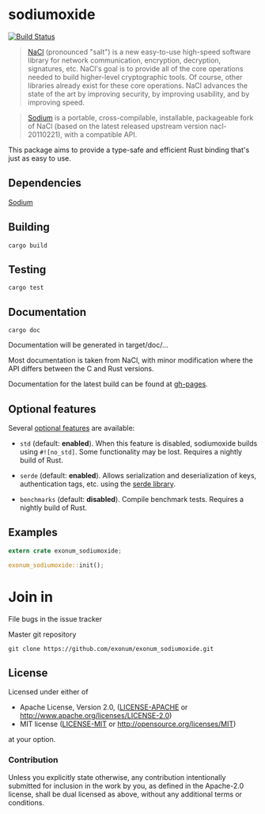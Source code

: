 sodiumoxide
===========

[![Build Status](https://travis-ci.org/dnaq/sodiumoxide.svg?branch=master)](https://travis-ci.org/dnaq/sodiumoxide)

> [NaCl](http://nacl.cr.yp.to) (pronounced "salt") is a new easy-to-use high-speed software library for network communication, encryption, decryption, signatures, etc. NaCl's goal is to provide all of the core operations needed to build higher-level cryptographic tools.
> Of course, other libraries already exist for these core operations. NaCl advances the state of the art by improving security, by improving usability, and by improving speed.

> [Sodium](https://github.com/jedisct1/libsodium) is a portable, cross-compilable, installable, packageable fork of NaCl (based on the latest released upstream version nacl-20110221), with a compatible API.

This package aims to provide a type-safe and efficient Rust binding that's just
as easy to use.

Dependencies
------------

[Sodium](https://github.com/jedisct1/libsodium)

Building
--------
    cargo build

Testing
-------
    cargo test

Documentation
-------------
    cargo doc

Documentation will be generated in target/doc/...

Most documentation is taken from NaCl, with minor modification where the API
differs between the C and Rust versions.

Documentation for the latest build can be found at
[gh-pages](https://dnaq.github.io/sodiumoxide).

Optional features
-----------------

Several [optional features](http://doc.crates.io/manifest.html#usage-in-end-products) are available:

* `std` (default: **enabled**). When this feature is disabled,
  sodiumoxide builds using `#![no_std]`. Some functionality may be lost.
  Requires a nightly build of Rust.

* `serde` (default: **enabled**). Allows serialization and deserialization of
  keys, authentication tags, etc. using the
  [serde library](https://crates.io/crates/serde).

* `benchmarks` (default: **disabled**). Compile benchmark tests. Requires a
  nightly build of Rust.

Examples
--------
```rust
extern crate exonum_sodiumoxide;

exonum_sodiumoxide::init();
```

Join in
=======
File bugs in the issue tracker

Master git repository

    git clone https://github.com/exonum/exonum_sodiumoxide.git

License
-------

Licensed under either of

 * Apache License, Version 2.0, ([LICENSE-APACHE](LICENSE-APACHE) or http://www.apache.org/licenses/LICENSE-2.0)
 * MIT license ([LICENSE-MIT](LICENSE-MIT) or http://opensource.org/licenses/MIT)

at your option.

### Contribution

Unless you explicitly state otherwise, any contribution intentionally
submitted for inclusion in the work by you, as defined in the Apache-2.0
license, shall be dual licensed as above, without any additional terms or
conditions.

